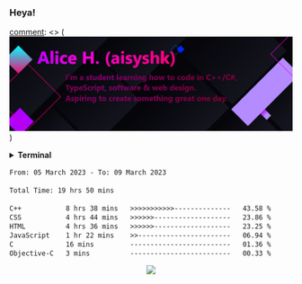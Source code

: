### Heya!

[comment]: <> (![](https://github.com/aisyshk/aisyshk/blob/main/dc_ex_1.png))

[comment]: <> (<hr>)

<details>
  <summary><b>Terminal</b></summary>
  
  ![gh_terminal](./gh_term.png)
</details>

<!--START_SECTION:waka-->

```text
From: 05 March 2023 - To: 09 March 2023

Total Time: 19 hrs 50 mins

C++           8 hrs 38 mins   >>>>>>>>>>>--------------   43.58 %
CSS           4 hrs 44 mins   >>>>>>-------------------   23.86 %
HTML          4 hrs 36 mins   >>>>>>-------------------   23.25 %
JavaScript    1 hr 22 mins    >>-----------------------   06.94 %
C             16 mins         -------------------------   01.36 %
Objective-C   3 mins          -------------------------   00.33 %
```

<!--END_SECTION:waka-->

<div align="center">
  <img src="https://img.shields.io/badge/Visual_Studio-5C2D91?style=for-the-badge&logo=visual%20studio&logoColor=white" />
</div>
